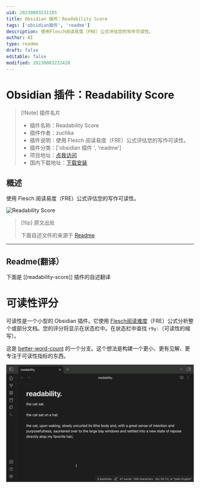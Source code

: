 ```yaml
---
uid: 20230803231105
title: Obsidian 插件：Readability Score
tags: ['obsidian插件', 'readme']
description: 使用Flesch阅读易度（FRE）公式评估您的写作可读性。
author: AI
type: readme
draft: false
editable: false
modified: 20230803232428
---
```


# Obsidian 插件：Readability Score

> [!Note] 插件名片
> - 插件名称：Readability Score
> - 插件作者：zuchka
> - 插件说明：使用 Flesch 阅读易度（FRE）公式评估您的写作可读性。
> - 插件分类：['obsidian 插件 ', 'readme']
> - 项目地址：[点我访问](https://github.com/zuchka/obsidian-readability)
> - 国内下载地址：[下载安装](https://pkmer.cn/products/plugin/pluginMarket/?readability-score)

## 概述

使用 Flesch 阅读易度（FRE）公式评估您的写作可读性。

![Readability Score](https://cdn.pkmer.cn/covers/readability-score_new.gif!pkmer)

> [!tip] 原文出处
>
>下面自述文件的来源于 [Readme](https://ghproxy.net/https://raw.githubusercontent.com/zuchka/obsidian-readability/main/README.md)
>

---

## Readme(翻译）

下面是 [[readability-score]] 插件的自述翻译

# 可读性评分

可读性是一个小型的 Obsidian 插件。它使用 [Flesch阅读难度](https://en.wikipedia.org/wiki/Flesch%E2%80%93Kincaid_readability_tests#Flesch_reading_ease)（FRE）公式分析整个或部分文档。您的评分将显示在状态栏中。在状态栏中查找 `r9y:`（可读性的缩写）。

这是 [better-word-count](https://github.com/lukeleppan/better-word-count) 的一个分支。这个想法是构建一个更小、更有见解、更专注于可读性指标的东西。

![readability-score gif](https://raw.githubusercontent.com/zuchka/obsidian-readability/master/assets/readability-score.gif)
